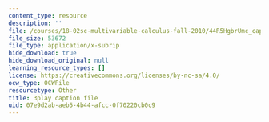 ```yaml
---
content_type: resource
description: ''
file: /courses/18-02sc-multivariable-calculus-fall-2010/44R5HgbrUmc_captions.vtt
file_size: 53672
file_type: application/x-subrip
hide_download: true
hide_download_original: null
learning_resource_types: []
license: https://creativecommons.org/licenses/by-nc-sa/4.0/
ocw_type: OCWFile
resourcetype: Other
title: 3play caption file
uid: 07e9d2ab-aeb5-4b44-afcc-0f70220cb0c9
---
```


